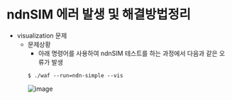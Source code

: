 # ndnSIM 에러 발생 및 해결방법정리
- visualization 문제
    + 문제상황
        - 아래 명령어를 사용하여 ndnSIM 테스트를 하는 과정에서 다음과 같은 오류가 발생
        ```
        $ ./waf --run=ndn-simple --vis
        ```
        ![image](https://github.com/WoogiBoogi1129/ICN-NDN-Study/assets/110087545/24009c29-7a63-4f10-81bb-0419bdbb49a6)